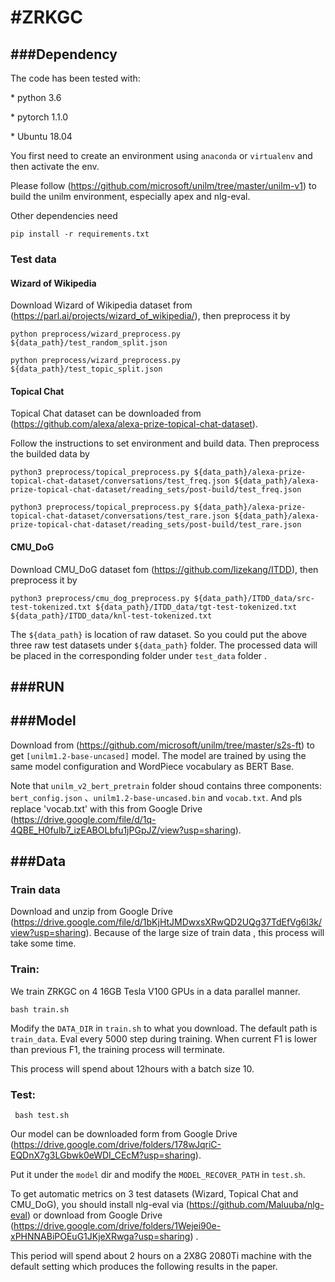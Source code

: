 # \#ZRKGC

 

## \###Dependency

The code has been tested with:

\* python 3.6 

\* pytorch 1.1.0

\* Ubuntu 18.04



You first need to create an environment using `anaconda` or `virtualenv` and then activate the env.

Please follow  (https://github.com/microsoft/unilm/tree/master/unilm-v1) to build the unilm environment, especially apex and nlg-eval.

Other dependencies need

```
pip install -r requirements.txt
```


### Test data

#### Wizard of Wikipedia 

Download Wizard of Wikipedia dataset from (https://parl.ai/projects/wizard_of_wikipedia/), then preprocess it by 

```
python preprocess/wizard_preprocess.py ${data_path}/test_random_split.json

python preprocess/wizard_preprocess.py ${data_path}/test_topic_split.json
```



#### Topical Chat

Topical Chat dataset can be downloaded from (https://github.com/alexa/alexa-prize-topical-chat-dataset).

Follow the instructions to set  environment and build data. Then preprocess the builded data by 

```
python3 preprocess/topical_preprocess.py ${data_path}/alexa-prize-topical-chat-dataset/conversations/test_freq.json ${data_path}/alexa-prize-topical-chat-dataset/reading_sets/post-build/test_freq.json

python3 preprocess/topical_preprocess.py ${data_path}/alexa-prize-topical-chat-dataset/conversations/test_rare.json ${data_path}/alexa-prize-topical-chat-dataset/reading_sets/post-build/test_rare.json
```



#### CMU_DoG

Download CMU_DoG dataset fom (https://github.com/lizekang/ITDD), then preprocess it by

```
python3 preprocess/cmu_dog_preprocess.py ${data_path}/ITDD_data/src-test-tokenized.txt ${data_path}/ITDD_data/tgt-test-tokenized.txt ${data_path}/ITDD_data/knl-test-tokenized.txt
```



The `${data_path}` is location of raw dataset. So you could put the above three raw test datasets under `${data_path}` folder. The processed data will be  placed in the corresponding folder under `test_data` folder .

## \###RUN

## \###Model

Download from (https://github.com/microsoft/unilm/tree/master/s2s-ft) to get `[unilm1.2-base-uncased]` model. The model are trained by using the same model configuration and WordPiece vocabulary as BERT Base.

Note that  `unilm_v2_bert_pretrain` folder shoud  contains  three components: `bert_config.json` 、`unilm1.2-base-uncased.bin`  and  `vocab.txt`. And pls replace 'vocab.txt' with this from Google Drive (https://drive.google.com/file/d/1q-4QBE_H0fulb7_izEABOLbfu1jPGpJZ/view?usp=sharing).



## \###Data

### Train data

Download and unzip from Google Drive (https://drive.google.com/file/d/1bKjHtJMDwxsXRwQD2UQg37TdEfVg6l3k/view?usp=sharing).  Because of the large size of train data , this process will take some time.

### Train:

We train ZRKGC on 4 16GB Tesla V100 GPUs in a data parallel manner.

```
bash train.sh
```

Modify the `DATA_DIR`  in `train.sh` to what you download. The default path is `train_data`. Eval every 5000 step during training.  When current F1 is lower than previous F1, the training process will terminate.

This process will spend about 12hours with a batch size 10.

### Test:

```
 bash test.sh
```

Our model can be downloaded form from Google Drive (https://drive.google.com/drive/folders/178wJqriC-EQDnX7g3LGbwk0eWDI_CEcM?usp=sharing).  

Put it under the  `model` dir and modify the `MODEL_RECOVER_PATH`  in `test.sh`. 

To get automatic metrics on 3 test datasets (Wizard, Topical Chat and CMU_DoG),  you should install nlg-eval via (https://github.com/Maluuba/nlg-eval)  or download from Google Drive (https://drive.google.com/drive/folders/1Wejei90e-xPHNNABiPOEuG1JKjeXRwga?usp=sharing) .

This period will spend about 2 hours on a 2X8G 2080Ti machine with the default setting which produces the following results in the paper.

